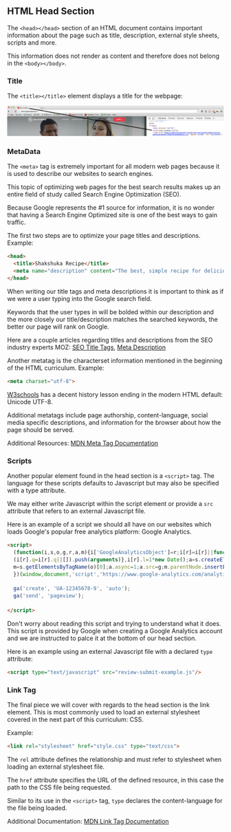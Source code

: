 ## HTML Head Section

The `<head></head>` section of an HTML document contains important information about the page such as title, description, external style sheets, scripts and more.

This information does not render as content and therefore does not belong in the `<body></body>`.

### Title

The `<title></title>` element displays a title for the webpage:

![Head Section Example](../assets/head-section-app-academy.jpg)

### MetaData

The `<meta>` tag is extremely important for all modern web pages because it is used to describe our websites to search engines.

This topic of optimizing web pages for the best search results makes up an entire field of study called Search Engine Optimization (SEO).

Because Google represents the #1 source for information, it is no wonder that having a Search Engine Optimized site is one of the best ways to gain traffic.

The first two steps are to optimize your page titles and descriptions. Example:

```html
<head>
  <title>Shakshuka Recipe</title>
  <meta name="description" content="The best, simple recipe for delicious Middle Eastern Shakshuka, a cumin spiced tomato sauce with sautéd onions and chili peppers topped with poached eggs. ">
</head>
```

When writing our title tags and meta descriptions it is important to think as if we were a user typing into the Google search field.

Keywords that the user types in will be bolded within our description and the more closely our title/description matches the searched keywords, the better our page will rank on Google.

Here are a couple articles regarding titles and descriptions from the SEO industry experts MOZ: [SEO Title Tags](https://moz.com/learn/seo/title-tag), [Meta Description](https://moz.com/learn/seo/meta-description)

Another metatag is the characterset information mentioned in the beginning of the HTML curriculum. Example:

```html
<meta charset="utf-8">
```

[W3schools](http://www.w3schools.com/tags/ref_charactersets.asp) has a decent history lesson ending in the modern HTML default: Unicode UTF-8.

Additional metatags include page authorship, content-language, social media specific descriptions, and information for the browser about how the page should be served.

Additional Resources: [MDN Meta Tag Documentation](https://developer.mozilla.org/en-US/docs/Web/HTML/Element/meta)

### Scripts

Another popular element found in the head section is a `<script>` tag. The language for these scripts defaults to Javascript but may also be specified with a type attribute.

We may either write Javascript within the script element or provide a `src` attribute that refers to an external Javascript file.

Here is an example of a script we should all have on our websites which loads Google's popular free analytics platform: Google Analytics.

```html
<script>
  (function(i,s,o,g,r,a,m){i['GoogleAnalyticsObject']=r;i[r]=i[r]||function(){
  (i[r].q=i[r].q||[]).push(arguments)},i[r].l=1*new Date();a=s.createElement(o),
  m=s.getElementsByTagName(o)[0];a.async=1;a.src=g;m.parentNode.insertBefore(a,m)
  })(window,document,'script','https://www.google-analytics.com/analytics.js','ga');

  ga('create', 'UA-12345678-9', 'auto');
  ga('send', 'pageview');

</script>
```

Don't worry about reading this script and trying to understand what it does. This script is provided by Google when creating a Google Analytics account and we are instructed to palce it at the bottom of our head section.

Here is an example using an external Javascript file with a declared `type` attribute:

```html
<script type="text/javascript" src="review-submit-example.js"/>
```

### Link Tag

The final piece we will cover with regards to the head section is the link element. This is most commonly used to load an external stylesheet covered in the next part of this curriculum: CSS.

Example:

```html
<link rel="stylesheet" href="style.css" type="text/css">
```

The `rel` attribute defines the relationship and must refer to stylesheet when loading an external stylesheet file.

The `href` attribute specifies the URL of the defined resource, in this case the path to the CSS file being requested.

Similar to its use in the `<script>` tag, `type` declares the content-language for the file being loaded.

Additional Documentation: [MDN Link Tag Documentation](https://developer.mozilla.org/en-US/docs/Web/HTML/Element/link)
